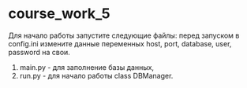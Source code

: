 # course_work_5
Для начало работы запустите следующие файлы:
   перед запуском в config.ini измените данные переменных host, port, database, user, password на свои. 
   1. main.py - для заполнение базы данных,
   2. run.py - для начало работы class DBManager.